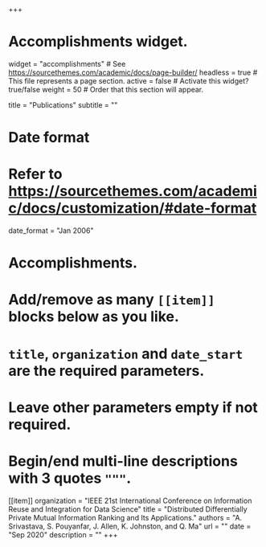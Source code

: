 +++
# Accomplishments widget.
widget = "accomplishments"  # See https://sourcethemes.com/academic/docs/page-builder/
headless = true  # This file represents a page section.
active = false  # Activate this widget? true/false
weight = 50  # Order that this section will appear.

title = "Publications"
subtitle = ""

# Date format
#   Refer to https://sourcethemes.com/academic/docs/customization/#date-format
 date_format = "Jan 2006"

# Accomplishments.
#   Add/remove as many `[[item]]` blocks below as you like.
#   `title`, `organization` and `date_start` are the required parameters.
#   Leave other parameters empty if not required.
#   Begin/end multi-line descriptions with 3 quotes `"""`.
  
 [[item]]
  organization = "IEEE 21st International Conference on Information Reuse and Integration for Data Science"
  title = "Distributed Differentially Private Mutual Information Ranking and Its Applications."
  authors = "A. Srivastava, S. Pouyanfar, J. Allen, K. Johnston, and Q. Ma"
  url = ""
  date = "Sep 2020"
  description = "" 
+++
